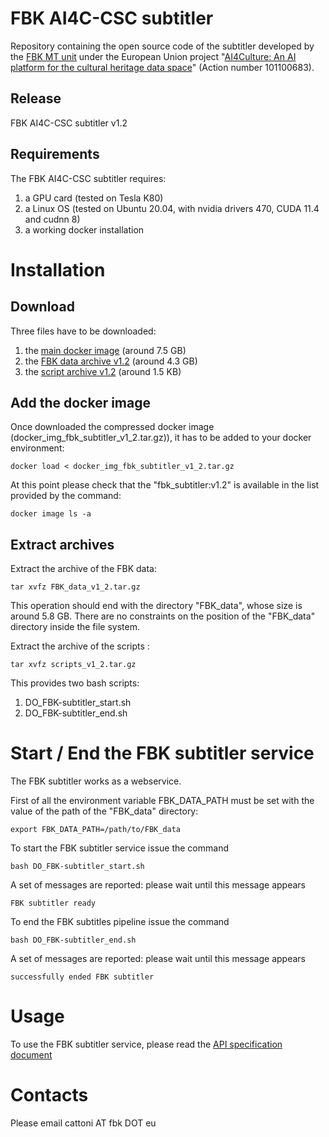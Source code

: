 # FBK AI4C-CSC subtitler
Repository containing the open source code of the subtitler developed by the [FBK MT unit](https://mt.fbk.eu/) under the European Union project "[AI4Culture: An AI platform for the cultural heritage data space](https://pro.europeana.eu/project/ai4culture-an-ai-platform-for-the-cultural-heritage-data-space)" (Action number 101100683).

## Release
FBK AI4C-CSC subtitler v1.2

##  Requirements
The FBK AI4C-CSC subtitler requires:
1. a GPU card (tested on Tesla K80)
2. a Linux OS (tested on Ubuntu 20.04, with nvidia drivers 470, CUDA 11.4 and cudnn 8)
3. a working docker installation

# Installation
## Download
Three files have to be downloaded:
1. the [main docker image](https://fbk.sharepoint.com/:u:/s/MTUnit/EZj6MT7Mro5JjKHz4H2criUB2QTlPChDCICPN3RUdFay1g?e=0egwxj) (around 7.5 GB)
2. the [FBK data archive v1.2](https://fbk.sharepoint.com/:u:/s/MTUnit/EY_usL_dbypJrDzYZP-hWJkBqemsbbD4CHrB27dpZ_Slew?e=m0fzUT) (around 4.3 GB)
3. the [script archive v1.2](https://fbk.sharepoint.com/:u:/s/MTUnit/ERxRiuN9LdNBgcrpFp4FgYkB5kGRnw0NKUFJsriCj1VH5g?e=bmwsVa) (around 1.5 KB)

## Add the docker image
Once downloaded the compressed docker image (docker_img_fbk_subtitler_v1_2.tar.gz)), it has to be added to your docker environment:
```
docker load < docker_img_fbk_subtitler_v1_2.tar.gz
```
At this point please check that the "fbk_subtitler:v1.2" is available in the list provided by the command:
```
docker image ls -a
```

## Extract archives
Extract the archive of the FBK data:
```
tar xvfz FBK_data_v1_2.tar.gz
```
This operation should end with the directory "FBK_data", whose size is around 5.8 GB.
There are no constraints on the position of the "FBK_data" directory inside the file system.

Extract the archive of the scripts :
```
tar xvfz scripts_v1_2.tar.gz
```
This provides two bash scripts:
1. DO_FBK-subtitler_start.sh
2. DO_FBK-subtitler_end.sh

# Start / End the FBK subtitler service
The FBK subtitler works as a webservice.

First of all the environment variable FBK_DATA_PATH must be set with the value of the path of the "FBK_data" directory:
```
export FBK_DATA_PATH=/path/to/FBK_data
```

To start the FBK subtitler service issue the command
```
bash DO_FBK-subtitler_start.sh
```
A set of messages are reported: please wait until this message appears
```
FBK subtitler ready
```

To end the FBK subtitles pipeline issue the command
```
bash DO_FBK-subtitler_end.sh
```
A set of messages are reported: please wait until this message appears
```
successfully ended FBK subtitler
```

# Usage
To use the FBK subtitler service, please read the [API specification document](https://docs.google.com/document/d/1WC8WcEfOibmNFhZWqMAJDqszL3xPTTc3SFoFGG0yHOs/edit?usp=sharing)

# Contacts
Please email cattoni AT fbk DOT eu
